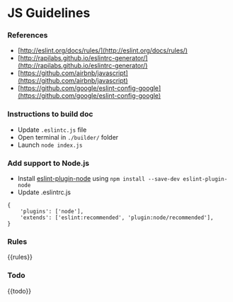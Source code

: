 # JS Guidelines

### References

- [http://eslint.org/docs/rules/](http://eslint.org/docs/rules/)
- [http://rapilabs.github.io/eslintrc-generator/](http://rapilabs.github.io/eslintrc-generator/)
- [https://github.com/airbnb/javascript](https://github.com/airbnb/javascript)
- [https://github.com/google/eslint-config-google](https://github.com/google/eslint-config-google)

### Instructions to build doc

- Update `.eslintc.js` file
- Open terminal in `./builder/` folder
- Launch `node index.js`

### Add support to Node.js

- Install [eslint-plugin-node](https://www.npmjs.com/package/eslint-plugin-node) using `npm install --save-dev eslint-plugin-node`
- Update .eslintrc.js

```
{
    'plugins': ['node'],
    'extends': ['eslint:recommended', 'plugin:node/recommended'],
}
```

### Rules

{{rules}}

### Todo

{{todo}}